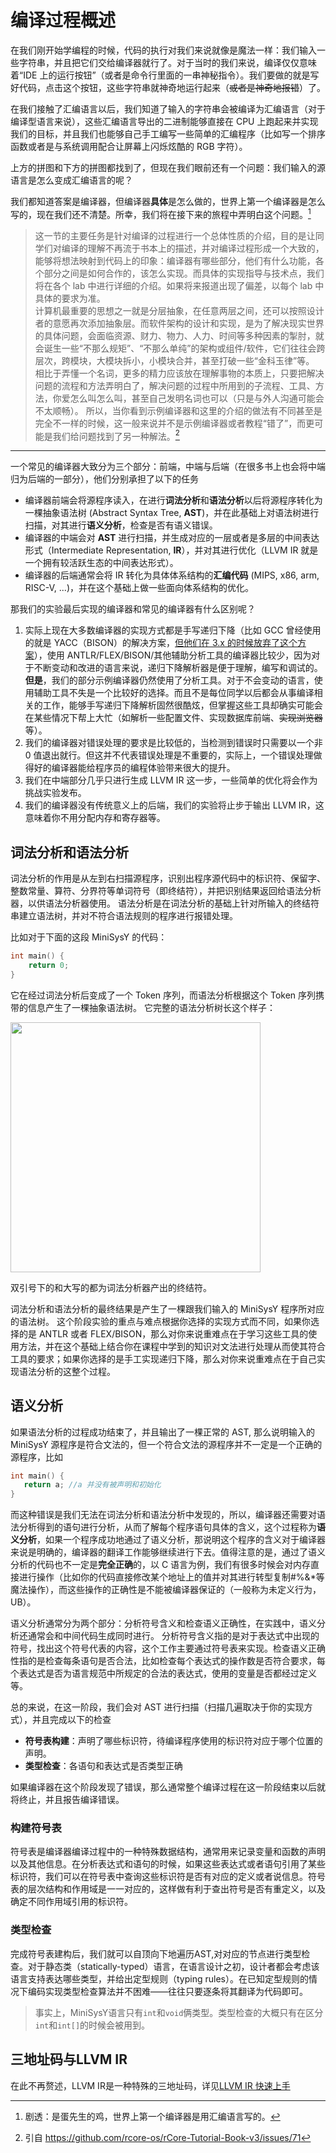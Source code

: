 # 编译过程概述

在我们刚开始学编程的时候，代码的执行对我们来说就像是魔法一样：我们输入一些字符串，并且把它们交给编译器就行了。对于当时的我们来说，编译仅仅意味着“IDE 上的运行按钮”（或者是命令行里面的一串神秘指令）。我们要做的就是写好代码，点击这个按钮，这些字符串就神奇地运行起来（~~或者是神奇地报错~~）了。

在我们接触了汇编语言以后，我们知道了输入的字符串会被编译为汇编语言（对于编译型语言来说），这些汇编语言导出的二进制能够直接在 CPU 上跑起来并实现我们的目标，并且我们也能够自己手工编写一些简单的汇编程序（比如写一个排序函数或者是与系统调用配合让屏幕上闪烁炫酷的 RGB 字符）。

上方的拼图和下方的拼图都找到了，但现在我们眼前还有一个问题：我们输入的源语言是怎么变成汇编语言的呢？

我们都知道答案是编译器，但编译器**具体**是怎么做的，世界上第一个编译器是怎么写的，现在我们还不清楚。所幸，我们将在接下来的旅程中弄明白这个问题。[^1]

[^1]: 剧透：是蛋先生的鸡，世界上第一个编译器是用汇编语言写的。

> 这一节的主要任务是针对编译的过程进行一个总体性质的介绍，目的是让同学们对编译的理解不再流于书本上的描述，并对编译过程形成一个大致的，能够将想法映射到代码上的印象：编译器有哪些部分，他们有什么功能，各个部分之间是如何合作的，该怎么实现。而具体的实现指导与技术点，我们将在各个 lab 中进行详细的介绍。如果将来报道出现了偏差，以每个 lab 中具体的要求为准。  
> 计算机最重要的思想之一就是分层抽象，在任意两层之间，还可以按照设计者的意愿再次添加抽象层。而软件架构的设计和实现，是为了解决现实世界的具体问题，会面临资源、财力、物力、人力、时间等多种因素的掣肘，就会诞生一些“不那么规矩”、“不那么单纯”的架构或组件/软件，它们往往会跨层次，跨模块，大模块拆小，小模块合并，甚至打破一些“金科玉律”等。    
> 相比于弄懂一个名词，更多的精力应该放在理解事物的本质上，只要把解决问题的流程和方法弄明白了，解决问题的过程中所用到的子流程、工具、方法，你爱怎么叫怎么叫，甚至自己发明名词也可以（只是与外人沟通可能会不太顺畅）。
> 所以，当你看到示例编译器和这里的介绍的做法有不同甚至是完全不一样的时候，这一般来说并不是示例编译器或者教程“错了”，而更可能是我们给问题找到了另一种解法。[^2] 

 [^2]: 引自 https://github.com/rcore-os/rCore-Tutorial-Book-v3/issues/71

------

一个常见的编译器大致分为三个部分：前端，中端与后端（在很多书上也会将中端归为后端的一部分），他们分别承担了以下的任务

- 编译器前端会将源程序读入，在进行**词法分析**和**语法分析**以后将源程序转化为一棵抽象语法树 (Abstract Syntax Tree, **AST**)，并在此基础上对语法树进行扫描，对其进行**语义分析**，检查是否有语义错误。
- 编译器的中端会对 **AST** 进行扫描，并生成对应的一层或者是多层的中间表达形式（Intermediate Representation, **IR**），并对其进行优化（LLVM IR 就是一个拥有较活跃生态的中间表达形式）。
- 编译器的后端通常会将 IR 转化为具体体系结构的**汇编代码** (MIPS, x86, arm, RISC-V, ...)，并在这个基础上做一些面向体系结构的优化。

那我们的实验最后实现的编译器和常见的编译器有什么区别呢？

1. 实际上现在大多数编译器的实现方式都是手写递归下降（比如 GCC 曾经使用的就是 YACC（BISON）的解决方案，[但他们在 3.x 的时候放弃了这个方案](http://gcc.gnu.org/wiki/New_C_Parser )），使用 ANTLR/FLEX/BISON/其他辅助分析工具的编译器比较少，因为对于不断变动和改进的语言来说，递归下降解析器是便于理解，编写和调试的。
   **但是**，我们的部分示例编译器仍然使用了分析工具。对于不会变动的语言，使用辅助工具不失是一个比较好的选择。而且不是每位同学以后都会从事编译相关的工作，能够手写递归下降解析固然很酷炫，但掌握这些工具却确实可能会在某些情况下帮上大忙（如解析一些配置文件、实现数据库前端、~~实现浏览器~~等）。
2. 我们的编译器对错误处理的要求是比较低的，当检测到错误时只需要以一个非 0 值退出就行。但这并不代表错误处理是不重要的，实际上，一个错误处理做得好的编译器能给程序员的编程体验带来很大的提升。
3. 我们在中端部分几乎只进行生成 LLVM IR 这一步，一些简单的优化将会作为挑战实验发布。
4. 我们的编译器没有传统意义上的后端，我们的实验将止步于输出 LLVM IR，这意味着你不用分配内存和寄存器等。

## 词法分析和语法分析
词法分析的作用是从左到右扫描源程序，识别出程序源代码中的标识符、保留字、整数常量、算符、分界符等单词符号（即终结符），并把识别结果返回给语法分析器，以供语法分析器使用。
语法分析是在词法分析的基础上针对所输入的终结符串建立语法树，并对不符合语法规则的程序进行报错处理。

比如对于下面的这段 MiniSysY 的代码：

``` c
int main() {
    return 0;
}
```

它在经过词法分析后变成了一个 Token 序列，而语法分析根据这个 Token 序列携带的信息产生了一棵抽象语法树。
它完整的语法分析树长这个样子：

<img src = "./../files/parsetree.png" width="400px">

双引号下的和大写的都为词法分析器产出的终结符。

词法分析和语法分析的最终结果是产生了一棵跟我们输入的 MiniSysY 程序所对应的语法树。
这个阶段实验的重点与难点根据你选择的实现方式而不同，如果你选择的是 ANTLR 或者 FLEX/BISON，那么对你来说重难点在于学习这些工具的使用方法，并在这个基础上结合你在课程中学到的知识对文法进行处理从而使其符合工具的要求；如果你选择的是手工实现递归下降，那么对你来说重难点在于自己实现语法分析的这整个过程。

## 语义分析

如果语法分析的过程成功结束了，并且输出了一棵正常的 AST, 那么说明输入的 MiniSysY 源程序是符合文法的，但一个符合文法的源程序并不一定是一个正确的源程序，比如
```c
int main() {
   return a; //a 并没有被声明和初始化
}
```
而这种错误是我们无法在词法分析和语法分析中发现的，所以，编译器还需要对语法分析得到的语句进行分析，从而了解每个程序语句具体的含义，这个过程称为**语义分析**，如果一个程序成功地通过了语义分析，那说明这个程序的含义对于编译器来说是明确的，编译器的翻译工作能够继续进行下去。值得注意的是，通过了语义分析的代码也不一定是**完全正确**的，以 C 语言为例，我们有很多时候会对内存直接进行操作（比如你的代码直接修改某个地址上的值并对其进行转型复制#%&*等魔法操作），而这些操作的正确性是不能被编译器保证的（一般称为未定义行为，UB）。

语义分析通常分为两个部分：分析符号含义和检查语义正确性，在实践中，语义分析还通常会和中间代码生成同时进行。
分析符号含义指的是对于表达式中出现的符号，找出这个符号代表的内容，这个工作主要通过符号表来实现。检查语义正确性指的是检查每条语句是否合法，比如检查每个表达式的操作数是否符合要求，每个表达式是否为语言规范中所规定的合法的表达式，使用的变量是否都经过定义等。

总的来说，在这一阶段，我们会对 AST 进行扫描（扫描几遍取决于你的实现方式），并且完成以下的检查

- **符号表构建**：声明了哪些标识符，待编译程序使用的标识符对应于哪个位置的声明。
- **类型检查**：各语句和表达式是否类型正确

如果编译器在这个阶段发现了错误，那么通常整个编译过程在这一阶段结束以后就将终止，并且报告编译错误。

### 构建符号表
符号表是编译器编译过程中的一种特殊数据结构，通常用来记录变量和函数的声明以及其他信息。在分析表达式和语句的时候，如果这些表达式或者语句引用了某些标识符，我们可以在符号表中查询这些标识符是否有对应的定义或者说信息。符号表的层次结构和作用域是一一对应的，这样做有利于查出符号是否有重定义，以及确定不同作用域引用的标识符。

### 类型检查
完成符号表建构后，我们就可以自顶向下地遍历AST,对对应的节点进行类型检查。对于静态类（statically-typed）语言，在语言设计之初，设计者都会考虑该语言支持表达哪些类型，并给出定型规则（typing rules）。在已知定型规则的情况下编码实现类型检查算法并不困难——往往只要逐条将其翻译为代码即可。
>事实上，MiniSysY语言只有`int`和`void`俩类型。类型检查的大概只有在区分`int`和`int[]`的时候会被用到。

## 三地址码与LLVM IR
在此不再赘述，LLVM IR是一种特殊的三地址码，详见[LLVM IR 快速上手](./../pre/llvm_ir_quick_primer.md)

